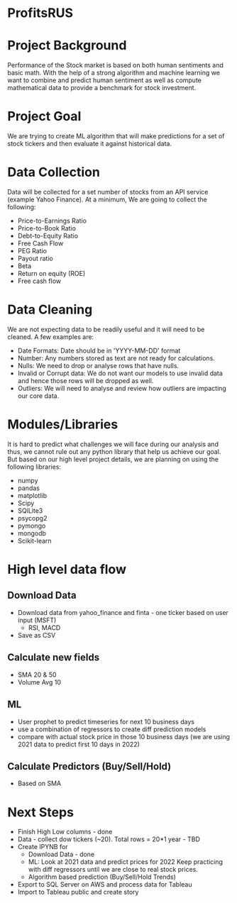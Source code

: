 # ProfitsRUS

# Project Background

Performance of the Stock market is based on both human sentiments and basic math. With the help of a strong algorithm and machine learning we want to combine and predict human sentiment as well as compute mathematical data to provide a benchmark for stock investment. 

# Project Goal
We are trying to create ML algorithm that will make predictions for a set of stock tickers and then evaluate it against historical data.

# Data Collection

Data will be collected for a set number of stocks from an API service (example Yahoo Finance). At a minimum, We are going to collect the following:
- Price-to-Earnings Ratio
- Price-to-Book Ratio
- Debt-to-Equity Ratio
- Free Cash Flow
- PEG Ratio
- Payout ratio
- Beta
- Return on equity (ROE)
- Free cash flow

# Data Cleaning

We are not expecting data to be readily useful and it will need to be cleaned. A few examples are:
- Date Formats: Date should be in 'YYYY-MM-DD' format
- Number: Any numbers stored as text are not ready for calculations.
- Nulls: We need to drop or analyse rows that have nulls.
- Invalid or Corrupt data: We do not want our models to use invalid data and hence those rows will be dropped as well.
- Outliers: We will need to analyse and review how outliers are impacting our core data.

# Modules/Libraries

It is hard to predict what challenges we will face during our analysis and thus, we cannot rule out any python library that help us achieve our goal. But based on our high level project details, we are planning on using the following libraries:
- numpy
- pandas
- matplotlib
- Scipy
- SQlLite3
- psycopg2
- pymongo
- mongodb
- Scikit-learn


# High level data flow
## Download Data
- Download data from yahoo_finance and finta - one ticker based on user input (MSFT)
    -  RSI, MACD
- Save as CSV
## Calculate new fields
-   SMA 20 & 50
-   Volume Avg 10
## ML
- User prophet to predict timeseries for next 10 business days
- use a combination of regressors to create diff prediction models
- compare with actual stock price in those 10 business days (we are using 2021 data to predict first 10 days in 2022)
## Calculate Predictors (Buy/Sell/Hold)
-   Based on SMA

# Next Steps
- Finish High Low columns - done
- Data - collect dow tickers (~20). Total rows = 20*1 year  - TBD
- Create IPYNB for
    - Download Data - done
    - ML: Look at 2021 data and predict prices for 2022  Keep practicing with diff regressors until we are close to real stock prices. 
    - Algorithm based prediction (Buy/Sell/Hold Trends)
- Export to SQL Server on AWS and process data for Tableau
- Import to Tableau public and create story
